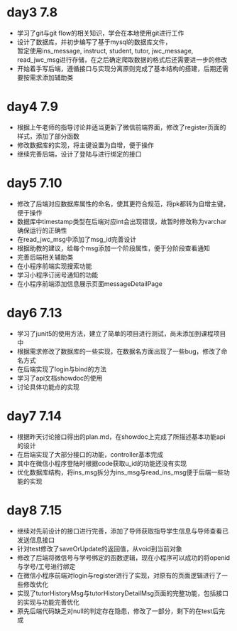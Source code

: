 # day3  7.8
- 学习了git与git flow的相关知识，学会在本地使用git进行工作  
- 设计了数据库，并初步编写了基于mysql的数据库文件，   
  暂定使用ins_message, instruct, student, tutor, jwc_message, read_jwc_msg进行存储，在之后确定爬取数据的格式后还需要进一步的修改     
- 开始着手写后端，遵循接口与实现分离原则完成了基本结构的搭建，后期还需要按需求添加辅助类    

# day4  7.9
- 根据上午老师的指导讨论并适当更新了微信前端界面，修改了register页面的样式，添加了部分函数  
- 修改数据库的实现，将主键设置为自增，便于操作  
- 继续完善后端，设计了登陆与进行绑定的接口

# day5 7.10
- 修改了后端对应数据库属性的命名，使其更符合规范，将pk都转为自增主键，便于操作    
- 数据库中timestamp类型在后端对应int会出现错误，故暂时修改称为varchar确保运行的正确性  
- 在read_jwc_msg中添加了msg_id完善设计  
- 根据助教的建议，给每个msg添加一个阶段属性，便于分阶段查看通知  
- 完善后端相关辅助类  
- 在小程序前端实现搜索功能  
- 学习小程序订阅号通知的功能
- 在小程序前端添加信息展示页面messageDetailPage

# day6 7.13
- 学习了junit5的使用方法，建立了简单的项目进行测试，尚未添加到课程项目中     
- 根据需求修改了数据库的一些实现，在数据名方面出现了一些bug，修改了命名方式   
- 在后端实现了login与bind的方法  
- 学习了api文档showdoc的使用    
- 讨论具体功能点的实现  

# day7 7.14
- 根据昨天讨论接口得出的plan.md，在showdoc上完成了所描述基本功能api的设计
- 在后端实现了大部分接口的功能，controller基本完成
- 其中在微信小程序登陆时根据code获取u_id的功能还没有实现
- 优化数据库结构，将ins_msg拆分为ins_msg与read_ins_msg便于后端一些功能的实现

# day8 7.15
- 继续对先前设计的接口进行完善，添加了导师获取指导学生信息与导师查看已发送信息接口  
- 针对test修改了saveOrUpdate的返回值，从void到当前对象  
- 修改了后端将微信号与学号绑定的函数逻辑，现在小程序可以成功的将openid与学号/工号进行绑定  
- 在微信小程序前端对login与register进行了实现，对原有的页面逻辑进行了一些修改优化  
- 实现了tutorHistoryMsg与tutorHistoryDetailMsg页面的完整功能，包括接口的实现与功能完善优化  
- 原先后端代码缺乏对null的判定存在隐患，修改了一部分，剩下的在test后完成  

